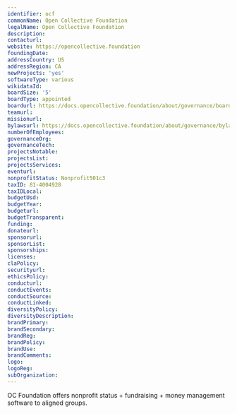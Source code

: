 ```yaml
---
identifier: ocf
commonName: Open Collective Foundation
legalName: Open Collective Foundation
description:
contacturl:
website: https://opencollective.foundation
foundingDate:
addressCountry: US
addressRegion: CA
newProjects: 'yes'
softwareType: various
wikidataId:
boardSize: '5'
boardType: appointed
boardurl: https://docs.opencollective.foundation/about/governance/board-members
teamurl:
missionurl:
bylawsurl: https://docs.opencollective.foundation/about/governance/bylaws
numberOfEmployees:
governanceOrg:
governanceTech:
projectsNotable:
projectsList:
projectsServices:
eventurl:
nonprofitStatus: Nonprofit501c3
taxID: 81-4004928
taxIDLocal:
budgetUsd:
budgetYear:
budgeturl:
budgetTransparent:
funding:
donateurl:
sponsorurl:
sponsorList:
sponsorships:
licenses:
claPolicy:
securityurl:
ethicsPolicy:
conducturl:
conductEvents:
conductSource:
conductLinked:
diversityPolicy:
diversityDescription:
brandPrimary:
brandSecondary:
brandReg:
brandPolicy:
brandUse:
brandComments:
logo:
logoReg:
subOrganization:
---
```


OC Foundation offers nonprofit status + fundraising + money management software to aligned groups.
